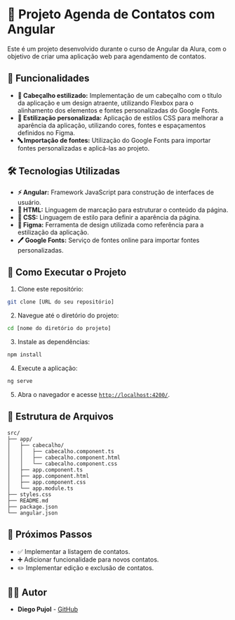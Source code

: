 # 📒 Projeto Agenda de Contatos com Angular

Este é um projeto desenvolvido durante o curso de Angular da Alura, com o objetivo de criar uma aplicação web para agendamento de contatos.

## 🌟 Funcionalidades

- **🎨 Cabeçalho estilizado:** Implementação de um cabeçalho com o título da aplicação e um design atraente, utilizando Flexbox para o alinhamento dos elementos e fontes personalizadas do Google Fonts.
- **💅 Estilização personalizada:** Aplicação de estilos CSS para melhorar a aparência da aplicação, utilizando cores, fontes e espaçamentos definidos no Figma.
- **🔤 Importação de fontes:** Utilização do Google Fonts para importar fontes personalizadas e aplicá-las ao projeto.

## 🛠️ Tecnologias Utilizadas

- **⚡ Angular:** Framework JavaScript para construção de interfaces de usuário.
- **📄 HTML:** Linguagem de marcação para estruturar o conteúdo da página.
- **🎨 CSS:** Linguagem de estilo para definir a aparência da página.
- **🎯 Figma:** Ferramenta de design utilizada como referência para a estilização da aplicação.
- **🖊️ Google Fonts:** Serviço de fontes online para importar fontes personalizadas.

## 🚀 Como Executar o Projeto

1. Clone este repositório:

```bash
git clone [URL do seu repositório]
```

2. Navegue até o diretório do projeto:

```bash
cd [nome do diretório do projeto]
```

3. Instale as dependências:

```bash
npm install
```

4. Execute a aplicação:

```bash
ng serve
```

5. Abra o navegador e acesse [`http://localhost:4200/`](http://localhost:4200/).

## 📂 Estrutura de Arquivos

```
src/
├── app/
│   ├── cabecalho/
│   │   ├── cabecalho.component.ts
│   │   ├── cabecalho.component.html
│   │   └── cabecalho.component.css
│   ├── app.component.ts
│   ├── app.component.html
│   ├── app.component.css
│   └── app.module.ts
├── styles.css
├── README.md
├── package.json
└── angular.json
```

## 📌 Próximos Passos

- ✅ Implementar a listagem de contatos.
- ➕ Adicionar funcionalidade para novos contatos.
- ✏️ Implementar edição e exclusão de contatos.

## 👨‍💻 Autor

- **Diego Pujol** - [GitHub](https://github.com/ThePujol/)